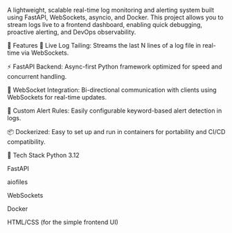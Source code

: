 A lightweight, scalable real-time log monitoring and alerting system built using FastAPI, WebSockets, asyncio, and Docker. This project allows you to stream logs live to a frontend dashboard, enabling quick debugging, proactive alerting, and DevOps observability.

📌 Features
📄 Live Log Tailing: Streams the last N lines of a log file in real-time via WebSockets.

⚡ FastAPI Backend: Async-first Python framework optimized for speed and concurrent handling.

🔌 WebSocket Integration: Bi-directional communication with clients using WebSockets for real-time updates.

🧪 Custom Alert Rules: Easily configurable keyword-based alert detection in logs.

📦 Dockerized: Easy to set up and run in containers for portability and CI/CD compatibility.

🧰 Tech Stack
Python 3.12

FastAPI

aiofiles

WebSockets

Docker

HTML/CSS (for the simple frontend UI)
